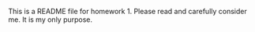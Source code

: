 This is a README file for homework 1. Please read and carefully consider me. It is my only purpose.
